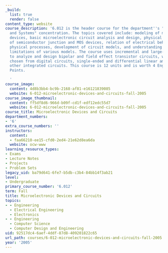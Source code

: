 ```yaml
---
_build:
  list: true
  render: false
content_type: website
course_description: '6.012 is the header course for the department''s "Devices, Circuits
  and Systems" concentration. The topics covered include: modeling of microelectronic
  devices, basic microelectronic circuit analysis and design, physical electronics
  of semiconductor junction and MOS devices, relation of electrical behavior to internal
  physical processes, development of circuit models, and understanding the uses and
  limitations of various models. The course uses incremental and large-signal techniques
  to analyze and design bipolar and field effect transistor circuits, with examples
  chosen from digital circuits, single-ended and differential linear amplifiers, and
  other integrated circuits. This course is 12 units and is worth 4 Engineering Design
  Points.

  '
course_image:
  content: 4d8b3bb4-bc9b-2168-af81-e16121839085
  website: 6-012-microelectronic-devices-and-circuits-fall-2005
course_image_thumbnail:
  content: ff5df8d6-966d-b09f-cd1f-edf12edc55d7
  website: 6-012-microelectronic-devices-and-circuits-fall-2005
course_title: Microelectronic Devices and Circuits
department_numbers:
- '6'
extra_course_numbers: ''
instructors:
  content:
  - faa66210-ee15-cfd0-2ed4-21e62d8ea6da
  website: ocw-www
learning_resource_types:
- Exams
- Lecture Notes
- Projects
- Problem Sets
legacy_uid: ba79d641-6fe7-b5db-c3b4-84bb14f3ab21
level:
- Undergraduate
primary_course_number: '6.012'
term: Fall
title: Microelectronic Devices and Circuits
topics:
- - Engineering
  - Electrical Engineering
  - Electronics
- - Engineering
  - Computer Science
  - Computer Design and Engineering
uid: 92517dc4-6aef-4ddf-87d8-409201822c65
url_path: courses/6-012-microelectronic-devices-and-circuits-fall-2005
year: '2005'
---
```

